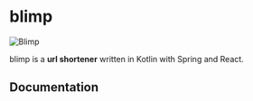 # blimp

![Blimp](https://github.com/BigAngryDinosaur/blimp/workflows/Main/badge.svg)

blimp is a __url shortener__ written in Kotlin with Spring and React.

## Documentation
